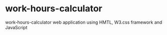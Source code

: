 # work-hours-calculator
work-hours-calculator web application using HMTL, W3.css framework and JavaScript
